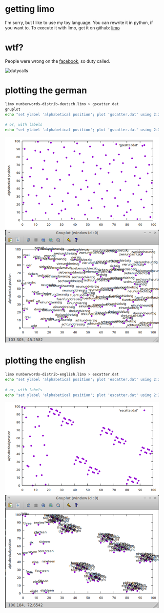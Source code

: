 # getting limo
I'm sorry, but I like to use my toy language. You can rewrite it in python, if you want to.
To execute it with limo, get it on github: [limo](https://github.com/mokrates/limo)

# wtf?

People were wrong on the [facebook](https://www.facebook.com/groups/journalofscientificshitposting/posts/3562273530653324?comment_id=3562857307261613&reply_comment_id=3565074887039855), so duty called.

![dutycalls](https://imgs.xkcd.com/comics/duty_calls_2x.png "Duty calls")

# plotting the german

```bash
limo numberwords-distrib-deutsch.limo > gscatter.dat
gnuplot
echo "set ylabel 'alphabetical position'; plot 'gscatter.dat' using 2:3 pt 7 notitle;" | gnuplot -persist
	
# or, with labels
echo "set ylabel 'alphabetical position'; plot 'gscatter.dat' using 2:3 pt 7 notitle, '' using 2:3:1 with labels offset 0.5,0.5 notitle;" | gnuplot -persist
```

![Plotforgerman](german.png "plot for german")
![Plotforgermanwlabels](german-labels.png "plot for german with labels")

# plotting the english

```bash
limo numberwords-distrib-english.limo > escatter.dat
echo "set ylabel 'alphabetical position'; plot 'escatter.dat' using 2:3 pt 7 notitle;" | gnuplot -persist

# or, with labels
echo "set ylabel 'alphabetical position'; plot 'escatter.dat' using 2:3 pt 7 notitle, '' using 2:3:1 with labels offset 0.5,0.5 notitle;" | gnuplot -persist
```

![Plotforenglish](english.png "plot for english")
![Plotforenglishwlabels](english-labels.png "plot for english with labels")

